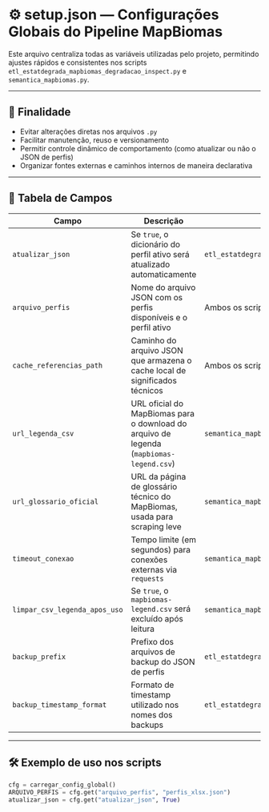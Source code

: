 # ⚙️ setup.json — Configurações Globais do Pipeline MapBiomas

Este arquivo centraliza todas as variáveis utilizadas pelo projeto, permitindo ajustes rápidos e consistentes nos scripts `etl_estatdegrada_mapbiomas_degradacao_inspect.py` e `semantica_mapbiomas.py`.

---

## 🎯 Finalidade

- Evitar alterações diretas nos arquivos `.py`
- Facilitar manutenção, reuso e versionamento
- Permitir controle dinâmico de comportamento (como atualizar ou não o JSON de perfis)
- Organizar fontes externas e caminhos internos de maneira declarativa

---

## 🧩 Tabela de Campos

| Campo                          | Descrição                                                                                      | Utilizado em                                     |
|-------------------------------|--------------------------------------------------------------------------------------------------|--------------------------------------------------|
| `atualizar_json`              | Se `true`, o dicionário do perfil ativo será atualizado automaticamente                        | `etl_estatdegrada_mapbiomas_degradacao_inspect.py` |
| `arquivo_perfis`              | Nome do arquivo JSON com os perfis disponíveis e o perfil ativo                                | Ambos os scripts                                 |
| `cache_referencias_path`      | Caminho do arquivo JSON que armazena o cache local de significados técnicos                   | Ambos os scripts                                 |
| `url_legenda_csv`             | URL oficial do MapBiomas para o download do arquivo de legenda (`mapbiomas-legend.csv`)       | `semantica_mapbiomas.py`                         |
| `url_glossario_oficial`       | URL da página de glossário técnico do MapBiomas, usada para scraping leve                     | `semantica_mapbiomas.py`                         |
| `timeout_conexao`             | Tempo limite (em segundos) para conexões externas via `requests`                              | `semantica_mapbiomas.py`                         |
| `limpar_csv_legenda_apos_uso`| Se `true`, o `mapbiomas-legend.csv` será excluído após leitura                                | `semantica_mapbiomas.py`                         |
| `backup_prefix`               | Prefixo dos arquivos de backup do JSON de perfis                                               | `etl_estatdegrada_mapbiomas_degradacao_inspect.py` |
| `backup_timestamp_format`     | Formato de timestamp utilizado nos nomes dos backups                                           | `etl_estatdegrada_mapbiomas_degradacao_inspect.py` |

---

## 🛠️ Exemplo de uso nos scripts

```python
cfg = carregar_config_global()
ARQUIVO_PERFIS = cfg.get("arquivo_perfis", "perfis_xlsx.json")
atualizar_json = cfg.get("atualizar_json", True)
